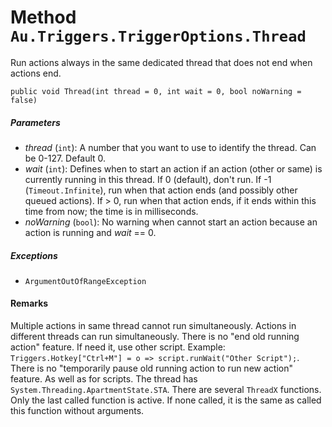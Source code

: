# Method `Au.Triggers.TriggerOptions.Thread`

Run actions always in the same dedicated thread that does not end when actions end.

```
public void Thread(int thread = 0, int wait = 0, bool noWarning = false)
```

##### Parameters

- *thread*  (`int`):
    A number that you want to use to identify the thread. Can be 0-127. Default 0.
- *wait*  (`int`):
    Defines when to start an action if an action (other or same) is currently running in this thread. If 0 (default), don't run. If -1 (`Timeout.Infinite`), run when that action ends (and possibly other queued actions). If > 0, run when that action ends, if it ends within this time from now; the time is in milliseconds.
- *noWarning*  (`bool`):
    No warning when cannot start an action because an action is running and *wait* == 0.

##### Exceptions

- `ArgumentOutOfRangeException`

#### Remarks

Multiple actions in same thread cannot run simultaneously. Actions in different threads can run simultaneously. There is no "end old running action" feature. If need it, use other script. Example: `Triggers.Hotkey["Ctrl+M"] = o => script.runWait("Other Script");`. There is no "temporarily pause old running action to run new action" feature. As well as for scripts. The thread has `System.Threading.ApartmentState.STA`. There are several `ThreadX` functions. Only the last called function is active. If none called, it is the same as called this function without arguments.